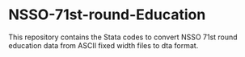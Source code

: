 # NSSO-71st-round-Education


This repository contains the Stata codes to convert NSSO 71st round education data from ASCII fixed width files to dta format.
